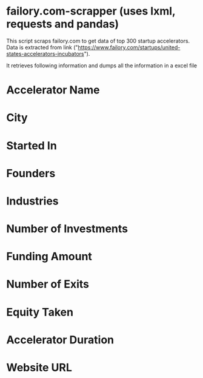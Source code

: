 # failory.com-scrapper (uses lxml, requests and pandas)

This script scraps failory.com  to get data of top  300 startup accelerators. Data is extracted from link ("https://www.failory.com/startups/united-states-accelerators-incubators").

It retrieves following information and dumps all the information in a excel file 

# Accelerator Name
# City
# Started In
# Founders
#  Industries
# Number of Investments
# Funding Amount
# Number of Exits
# Equity Taken
# Accelerator Duration
# Website URL
